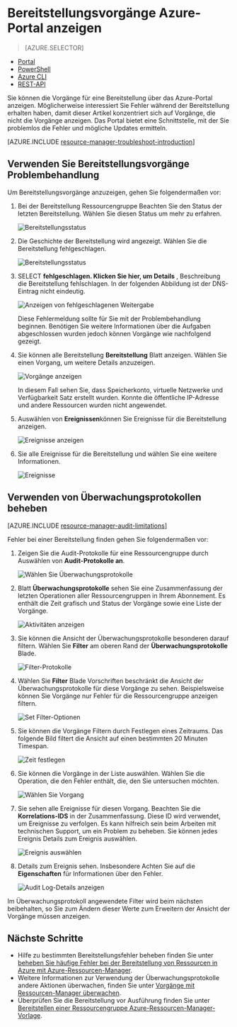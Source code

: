 <properties
   pageTitle="Bereitstellungsvorgänge Portal anzeigen | Microsoft Azure"
   description="Beschreibt das Azure-Portal Ressourcenmanager Bereitstellung Fehler zu erkennen."
   services="azure-resource-manager,virtual-machines"
   documentationCenter=""
   tags="top-support-issue"
   authors="tfitzmac"
   manager="timlt"
   editor="tysonn"/>

<tags
   ms.service="azure-resource-manager"
   ms.devlang="na"
   ms.topic="article"
   ms.tgt_pltfrm="vm-multiple"
   ms.workload="infrastructure"
   ms.date="06/15/2016"
   ms.author="tomfitz"/>

# <a name="view-deployment-operations-with-azure-portal"></a>Bereitstellungsvorgänge Azure-Portal anzeigen

> [AZURE.SELECTOR]
- [Portal](resource-manager-troubleshoot-deployments-portal.md)
- [PowerShell](resource-manager-troubleshoot-deployments-powershell.md)
- [Azure CLI](resource-manager-troubleshoot-deployments-cli.md)
- [REST-API](resource-manager-troubleshoot-deployments-rest.md)

Sie können die Vorgänge für eine Bereitstellung über das Azure-Portal anzeigen. Möglicherweise interessiert Sie Fehler während der Bereitstellung erhalten haben, damit dieser Artikel konzentriert sich auf Vorgänge, die nicht die Vorgänge anzeigen. Das Portal bietet eine Schnittstelle, mit der Sie problemlos die Fehler und mögliche Updates ermitteln.

[AZURE.INCLUDE [resource-manager-troubleshoot-introduction](../includes/resource-manager-troubleshoot-introduction.md)]

## <a name="use-deployment-operations-to-troubleshoot"></a>Verwenden Sie Bereitstellungsvorgänge Problembehandlung

Um Bereitstellungsvorgänge anzuzeigen, gehen Sie folgendermaßen vor:

1. Bei der Bereitstellung Ressourcengruppe Beachten Sie den Status der letzten Bereitstellung. Wählen Sie diesen Status um mehr zu erfahren.

    ![Bereitstellungsstatus](./media/resource-manager-troubleshoot-deployments-portal/deployment-status.png)

2. Die Geschichte der Bereitstellung wird angezeigt. Wählen Sie die Bereitstellung fehlgeschlagen.

    ![Bereitstellungsstatus](./media/resource-manager-troubleshoot-deployments-portal/select-deployment.png)

3. SELECT **fehlgeschlagen. Klicken Sie hier, um Details** , Beschreibung die Bereitstellung fehlschlagen. In der folgenden Abbildung ist der DNS-Eintrag nicht eindeutig.  

    ![Anzeigen von fehlgeschlagenen Weitergabe](./media/resource-manager-troubleshoot-deployments-portal/view-error.png)

    Diese Fehlermeldung sollte für Sie mit der Problembehandlung beginnen. Benötigen Sie weitere Informationen über die Aufgaben abgeschlossen wurden jedoch können Vorgänge wie nachfolgend gezeigt.

4. Sie können alle Bereitstellung **Bereitstellung** Blatt anzeigen. Wählen Sie einen Vorgang, um weitere Details anzuzeigen.

    ![Vorgänge anzeigen](./media/resource-manager-troubleshoot-deployments-portal/view-operations.png)

    In diesem Fall sehen Sie, dass Speicherkonto, virtuelle Netzwerke und Verfügbarkeit Satz erstellt wurden. Konnte die öffentliche IP-Adresse und andere Ressourcen wurden nicht angewendet.

5. Auswählen von **Ereignissen**können Sie Ereignisse für die Bereitstellung anzeigen.

    ![Ereignisse anzeigen](./media/resource-manager-troubleshoot-deployments-portal/view-events.png)

6. Sie alle Ereignisse für die Bereitstellung und wählen Sie eine weitere Informationen.

    ![Ereignisse](./media/resource-manager-troubleshoot-deployments-portal/see-all-events.png)

## <a name="use-audit-logs-to-troubleshoot"></a>Verwenden von Überwachungsprotokollen beheben

[AZURE.INCLUDE [resource-manager-audit-limitations](../includes/resource-manager-audit-limitations.md)]

Fehler bei einer Bereitstellung finden gehen Sie folgendermaßen vor:

1. Zeigen Sie die Audit-Protokolle für eine Ressourcengruppe durch Auswählen von **Audit-Protokolle an**.

    ![Wählen Sie Überwachungsprotokolle](./media/resource-manager-troubleshoot-deployments-portal/select-audit-logs.png)

2. Blatt **Überwachungsprotokolle** sehen Sie eine Zusammenfassung der letzten Operationen aller Ressourcengruppen in Ihrem Abonnement. Es enthält die Zeit grafisch und Status der Vorgänge sowie eine Liste der Vorgänge.

    ![Aktivitäten anzeigen](./media/resource-manager-troubleshoot-deployments-portal/audit-summary.png)

3. Sie können die Ansicht der Überwachungsprotokolle besonderen darauf filtern. Wählen Sie **Filter** am oberen Rand der **Überwachungsprotokolle** Blade.

    ![Filter-Protokolle](./media/resource-manager-troubleshoot-deployments-portal/filter-logs.png)

4. Wählen Sie **Filter** Blade Vorschriften beschränkt die Ansicht der Überwachungsprotokolle für diese Vorgänge zu sehen. Beispielsweise können Sie Vorgänge nur Fehler für die Ressourcengruppe anzeigen filtern.

    ![Set Filter-Optionen](./media/resource-manager-troubleshoot-deployments-portal/set-filter.png)

5. Sie können die Vorgänge Filtern durch Festlegen eines Zeitraums. Das folgende Bild filtert die Ansicht auf einen bestimmten 20 Minuten Timespan.

    ![Zeit festlegen](./media/resource-manager-troubleshoot-deployments-portal/select-time.png)

6. Sie können die Vorgänge in der Liste auswählen. Wählen Sie die Operation, die den Fehler enthält, die, den Sie untersuchen möchten.

    ![Wählen Sie Vorgang](./media/resource-manager-troubleshoot-deployments-portal/select-operation.png)
  
7. Sie sehen alle Ereignisse für diesen Vorgang. Beachten Sie die **Korrelations-IDS** in der Zusammenfassung. Diese ID wird verwendet, um Ereignisse zu verfolgen. Es kann hilfreich sein beim Arbeiten mit technischen Support, um ein Problem zu beheben. Sie können jedes Ereignis Details zum Ereignis auswählen.

    ![Ereignis auswählen](./media/resource-manager-troubleshoot-deployments-portal/select-event.png)

8. Details zum Ereignis sehen. Insbesondere Achten Sie auf die **Eigenschaften** für Informationen über den Fehler.

    ![Audit Log-Details anzeigen](./media/resource-manager-troubleshoot-deployments-portal/audit-details.png)

Im Überwachungsprotokoll angewendete Filter wird beim nächsten beibehalten, so Sie zum Ändern dieser Werte zum Erweitern der Ansicht der Vorgänge müssen anzeigen.

## <a name="next-steps"></a>Nächste Schritte

- Hilfe zu bestimmten Bereitstellungsfehler beheben finden Sie unter [beheben Sie häufige Fehler bei der Bereitstellung von Ressourcen in Azure mit Azure-Ressourcen-Manager](resource-manager-common-deployment-errors.md).
- Weitere Informationen zur Verwendung der Überwachungsprotokolle andere Aktionen überwachen, finden Sie unter [Vorgänge mit Ressourcen-Manager überwachen](resource-group-audit.md).
- Überprüfen Sie die Bereitstellung vor Ausführung finden Sie unter [Bereitstellen einer Ressourcengruppe Azure-Ressourcen-Manager-Vorlage](resource-group-template-deploy.md).
